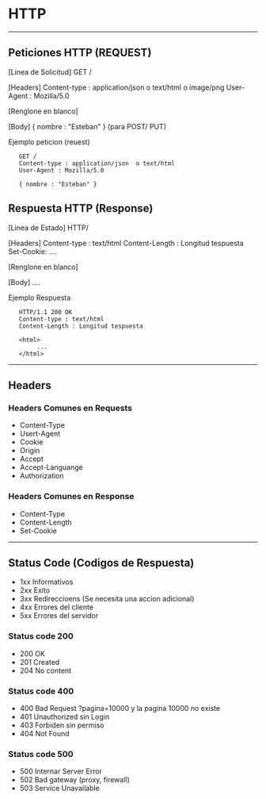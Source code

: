 # HTTP
---

## Peticiones HTTP (REQUEST)

  [Linea de Solicitud]         GET /      

  [Headers]                    Content-type : application/json  o text/html o image/png
   			       User-Agent : Mozilla/5.0

  [Renglone en blanco]

  [Body]                       { nombre : "Esteban" }
  (para POST/ PUT)

Ejemplo peticion (reuest)

```
   GET /      
   Content-type : application/json  o text/html
   User-Agent : Mozilla/5.0

   { nombre : "Esteban" }
```


## Respuesta HTTP (Response)


  [Linea de Estado]           HTTP/<version> <codigo> <mensaje>
  
  [Headers]                   Content-type : text/html
                              Content-Length : Longitud tespuesta
                              Set-Cookie: ....

  [Renglone en blanco]

  [Body]                      <html>
				  ....
                              </html>

Ejemplo Respuesta

```
   HTTP/1.1 200 OK
   Content-type : text/html
   Content-Length : Longitud tespuesta
   
   <html>
        ...
   </html>
```
---
## Headers

### Headers Comunes en Requests

* Content-Type
* Usert-Agent
* Cookie
* Origin
* Accept
* Accept-Languange
* Authorization
  
### Headers Comunes en Response

* Content-Type
* Content-Length
* Set-Cookie

---

## Status Code (Codigos de Respuesta)

* 1xx   Informativos
* 2xx   Exito
* 3xx   Redireccioens (Se necesita una accion adicional)
* 4xx   Errores del cliente
* 5xx   Errores del servidor

### Status code 200

* 200 OK
* 201 Created
* 204 No content

### Status code 400

* 400 Bad Request      ?pagina=10000 y la pagina 10000 no existe
* 401 Unauthorized     sin Login
* 403 Forbiden         sin permiso
* 404 Not Found

### Status code 500

* 500 Internar Server Error
* 502 Bad gateway   (proxy, firewall)
* 503 Service Unavailable

